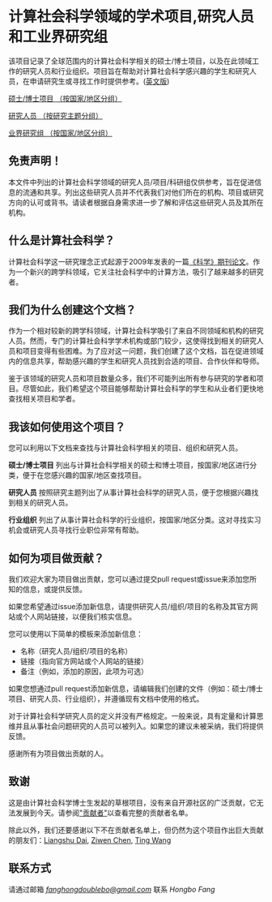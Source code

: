 # 计算社会科学领域的学术项目,研究人员和工业界研究组

该项目记录了全球范围内的计算社会科学相关的硕士/博士项目，以及在此领域工作的研究人员和行业组织。项目旨在帮助对计算社会科学感兴趣的学生和研究人员，在申请研究生或寻找工作时提供参考。([英文版](https://github.com/fhbzc/computational-social-science-program-group-people/blob/main/README.md))

[硕士/博士项目 （按国家/地区分组）](https://github.com/fhbzc/program-computational-social-science/blob/main/programs_en.md)

[研究人员 （按研究主题分组）](https://github.com/fhbzc/program-computational-social-science/blob/main/researcher_en.md)

[业界研究组 （按国家/地区分组）](https://github.com/fhbzc/program-computational-social-science/blob/main/industry_en.md)

## 免责声明！

本文件中列出的计算社会科学领域的研究人员/项目/科研组仅供参考，旨在促进信息的流通和共享。列出这些研究人员并不代表我们对他们所在的机构、项目或研究方向的认可或背书。请读者根据自身需求进一步了解和评估这些研究人员及其所在机构。

## 什么是计算社会科学？
计算社会科学这一研究理念正式起源于2009年发表的一篇[《科学》期刊论文](https://www.science.org/doi/full/10.1126/science.1167742?casa_token=_cfPz3X3Rm4AAAAA%3AVTQelmhEE36GXIJ5nsbpuDQcM_A31Axi8u655kvGG0nGxWIDntiR6YDbKaFdzrMW20OFIdhzmfaiog)。作为一个新兴的跨学科领域，它关注社会科学中的计算方法，吸引了越来越多的研究者。

## 我们为什么创建这个文档？
作为一个相对较新的跨学科领域，计算社会科学吸引了来自不同领域和机构的研究人员。然而，专门的计算社会科学学术机构或部门较少，这使得找到相关的研究人员和项目变得有些困难。为了应对这一问题，我们创建了这个文档，旨在促进领域内的信息共享，帮助感兴趣的学生和研究人员找到合适的项目、合作伙伴和导师。

鉴于该领域的研究人员和项目数量众多，我们不可能列出所有参与研究的学者和项目。尽管如此，我们希望这个项目能够帮助计算社会科学的学生和从业者们更快地查找相关项目和学者。

## 我该如何使用这个项目？
您可以利用以下文档来查找与计算社会科学相关的项目、组织和研究人员。

**硕士/博士项目** 列出与计算社会科学相关的硕士和博士项目，按国家/地区进行分类，便于在您感兴趣的国家/地区查找项目。

**研究人员** 按照研究主题列出了从事计算社会科学的研究人员，便于您根据兴趣找到相关的研究人员。

**行业组织** 列出了从事计算社会科学的行业组织，按国家/地区分类。这对寻找实习机会或研究人员寻找行业职位非常有帮助。

## 如何为项目做贡献？
我们欢迎大家为项目做出贡献，您可以通过提交pull request或issue来添加您所知的信息，或提供反馈。

如果您希望通过issue添加新信息，请提供研究人员/组织/项目的名称及其官方网站或个人网站链接，以便我们核实信息。

您可以使用以下简单的模板来添加新信息：

- 名称（研究人员/组织/项目的名称）
- 链接（指向官方网站或个人网站的链接）
- 备注（例如，添加的原因，此项为可选）

如果您想通过pull request添加新信息，请编辑我们创建的文件（例如：硕士/博士项目、研究人员、行业组织），并遵循现有文档中使用的格式。

对于计算社会科学研究人员的定义并没有严格规定。一般来说，具有定量和计算思维并且从事社会问题研究的人员可以被列入。如果您的建议未被采纳，我们将提供反馈。

感谢所有为项目做出贡献的人。

## 致谢
这是由计算社会科学博士生发起的草根项目，没有来自开源社区的广泛贡献，它无法发展到今天。请参阅["贡献者"](https://github.com/fhbzc/computational-social-science-program-group-people/graphs/contributors)以查看完整的贡献者名单。

除此以外，我们还要感谢以下不在贡献者名单上，但仍然为这个项目作出巨大贡献的朋友们：[Liangshu Dai](http://sociology.zju.edu.cn/index.php/Teacher/details.html?id=95&tid=19&sid=3), [Ziwen Chen](https://www.gsb.stanford.edu/programs/phd/academic-experience/students/ziwen-chen), [Ting Wang](https://pattern.swarma.org/user/8)

## 联系方式
请通过邮箱 *fanghongdoublebo@gmail.com* 联系 *Hongbo Fang*
